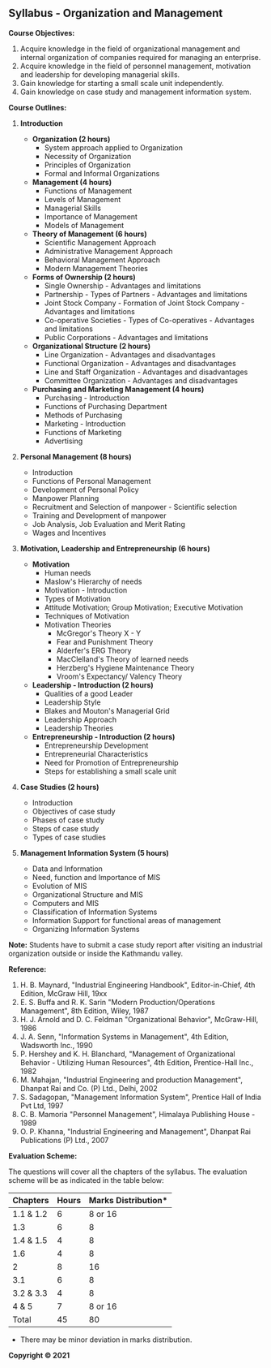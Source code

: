 ## Syllabus - Organization and Management

**Course Objectives:**

1. Acquire knowledge in the field of organizational management and internal organization of companies required for managing an enterprise.
2. Acquire knowledge in the field of personnel management, motivation and leadership for developing managerial skills.
3. Gain knowledge for starting a small scale unit independently.
4. Gain knowledge on case study and management information system.

**Course Outlines:**

1. **Introduction**

   * **Organization (2 hours)**
     * System approach applied to Organization
     * Necessity of Organization
     * Principles of Organization
     * Formal and Informal Organizations
   * **Management (4 hours)**
     * Functions of Management
     * Levels of Management
     * Managerial Skills
     * Importance of Management
     * Models of Management
   * **Theory of Management (6 hours)**
     * Scientific Management Approach
     * Administrative Management Approach
     * Behavioral Management Approach
     * Modern Management Theories
   * **Forms of Ownership (2 hours)**
     * Single Ownership - Advantages and limitations
     * Partnership - Types of Partners - Advantages and limitations
     * Joint Stock Company - Formation of Joint Stock Company - Advantages and limitations
     * Co-operative Societies - Types of Co-operatives - Advantages and limitations
     * Public Corporations - Advantages and limitations
   * **Organizational Structure (2 hours)**
     * Line Organization - Advantages and disadvantages
     * Functional Organization - Advantages and disadvantages
     * Line and Staff Organization - Advantages and disadvantages
     * Committee Organization - Advantages and disadvantages
   * **Purchasing and Marketing Management (4 hours)**
     * Purchasing - Introduction
     * Functions of Purchasing Department
     * Methods of Purchasing
     * Marketing - Introduction
     * Functions of Marketing
     * Advertising

2. **Personal Management (8 hours)**

   * Introduction
   * Functions of Personal Management
   * Development of Personal Policy
   * Manpower Planning
   * Recruitment and Selection of manpower - Scientific selection
   * Training and Development of manpower
   * Job Analysis, Job Evaluation and Merit Rating
   * Wages and Incentives

3. **Motivation, Leadership and Entrepreneurship (6 hours)**

   * **Motivation**
     * Human needs
     * Maslow's Hierarchy of needs
     * Motivation - Introduction
     * Types of Motivation
     * Attitude Motivation; Group Motivation; Executive Motivation
     * Techniques of Motivation
     * Motivation Theories
       * McGregor's Theory X - Y
       * Fear and Punishment Theory
       * Alderfer's ERG Theory
       * MacClelland's Theory of learned needs
       * Herzberg's Hygiene Maintenance Theory
       * Vroom's Expectancy/ Valency Theory
   * **Leadership - Introduction (2 hours)**
     * Qualities of a good Leader
     * Leadership Style
     * Blakes and Mouton's Managerial Grid
     * Leadership Approach
     * Leadership Theories
   * **Entrepreneurship - Introduction (2 hours)**
     * Entrepreneurship Development
     * Entrepreneurial Characteristics
     * Need for Promotion of Entrepreneurship
     * Steps for establishing a small scale unit

4. **Case Studies (2 hours)**

   * Introduction
   * Objectives of case study
   * Phases of case study
   * Steps of case study
   * Types of case studies

5. **Management Information System (5 hours)**

   * Data and Information
   * Need, function and Importance of MIS
   * Evolution of MIS
   * Organizational Structure and MIS
   * Computers and MIS
   * Classification of Information Systems
   * Information Support for functional areas of management
   * Organizing Information Systems

**Note:** Students have to submit a case study report after visiting an industrial organization outside or inside the Kathmandu valley.

**Reference:**

1. H. B. Maynard, "Industrial Engineering Handbook", Editor-in-Chief, 4th Edition, McGraw Hill, 19xx
2. E. S. Buffa and R. K. Sarin "Modern Production/Operations Management", 8th Edition, Wiley, 1987
3. H. J. Arnold and D. C. Feldman "Organizational Behavior", McGraw-Hill, 1986
4. J. A. Senn, "Information Systems in Management", 4th Edition, Wadsworth Inc., 1990
5. P. Hershey and K. H. Blanchard, "Management of Organizational Behavior - Utilizing Human Resources", 4th Edition, Prentice-Hall Inc., 1982
6. M. Mahajan, "Industrial Engineering and production Management", Dhanpat Rai and Co. (P) Ltd., Delhi, 2002
7. S. Sadagopan, "Management Information System", Prentice Hall of India Pvt Ltd, 1997
8. C. B. Mamoria "Personnel Management", Himalaya Publishing House - 1989
9. O. P. Khanna, "Industrial Engineering and Management", Dhanpat Rai Publications (P) Ltd., 2007

**Evaluation Scheme:**

The questions will cover all the chapters of the syllabus. The evaluation scheme will be as indicated in the table below:

| Chapters | Hours | Marks Distribution* |
|---|---|---|
| 1.1 & 1.2 | 6 | 8 or 16 |
| 1.3 | 6 | 8 |
| 1.4 & 1.5 | 4 | 8 |
| 1.6 | 4 | 8 |
| 2 | 8 | 16 |
| 3.1 | 6 | 8 |
| 3.2 & 3.3 | 4 | 8 |
| 4 & 5 | 7 | 8 or 16 |
| Total | 45 | 80 |

* There may be minor deviation in marks distribution.

**Copyright &copy; 2021** 
